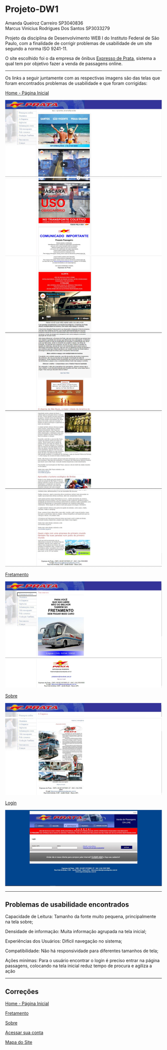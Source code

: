 # Projeto-DW1

Amanda Queiroz Carreiro SP3040836<br>
Marcus Vinicius Rodrigues Dos Santos SP3033279

Projeto da disciplina de Desenvolvimento WEB I do Instituto Federal de São Paulo, com a finalidade de corrigir  problemas de usabilidade de um site segundo a norma ISO 9241-11.

O site escolhido foi o da empresa de ônibus <a href="http://www.expressodeprata.com.br/">Expresso de Prata</a>, sistema a qual tem por objetivo fazer a venda de passagens online.

<hr>

Os links a seguir juntamente com as respectivas imagens são das telas que foram encontrados problemas de usabilidade e que foram corrigidas: 

<p><a href="http://www.expressodeprata.com.br/">Home - Página Inicial</a></p>
<img src="images/home1.JPG">
<img src="images/home2.JPG">
<img src="images/home3.JPG">
<img src="images/home4.JPG">
<img src="images/home5.JPG">
<img src="images/home6.JPG">

<p><a href="http://www.expressodeprata.com.br/fretamento.php">Fretamento</a></p>
<img src="images/fretamento1.JPG">
<img src="images/fretamento2.JPG">

<p><a href="http://www.expressodeprata.com.br/empresa.php">Sobre</a></p>
<img src="images/sobre1.JPG">
<img src="images/sobre2.JPG">

<p><a href="https://vendas.expressodeprata.com.br/cgi-bin/br5.cgi?op=hist">Login</a></p>
<img src="images/login1.JPG">


<hr>
<h2>Problemas de usabilidade encontrados</h2>
<p>Capacidade de Leitura: Tamanho da fonte muito pequena, principalmente na tela sobre;</p>
<p>Densidade de informação: Muita informação agrupada na tela inicial;</p>
<p>Experiências dos Usuários: Difícil navegação no sistema;</p>
<p>Compatibilidade: Não há responsividade para diferentes tamanhos de tela;</p>
<p>Ações minímas: Para o usuário encontrar o login é preciso entrar na página passagens, colocando na tela inicial reduz tempo de procura e agiliza a ação</p>

<hr>
<h2>Correções</h2>
<p><a href="index.html">Home - Página Inicial</a></p>
<p><a href="fretamento.html">Fretamento</a></p>
<p><a href="sobre.html">Sobre</a></p>
<p><a href="login.html">Acessar sua conta</a></p>
<p><a href="mapadosite.html">Mapa do Site</a></p>
